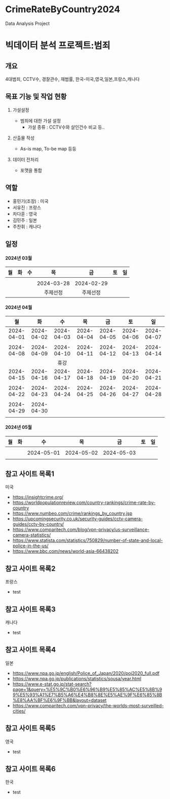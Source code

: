 # CrimeRateByCountry2024
Data Analysis Project 

# 빅데이터 분석 프로젝트:범죄

 ## 개요
 4대범죄, CCTV수, 경찰관수, 재범률, 한국-미국,영국,일본,프랑스,캐나다
 
 ## 목표 기능 및 작업 현황
  1) 가설설정
     - 범죄에 대한 가설 설정
       - 가설 종류 : CCTV수와 살인건수 비교 등..
    
  2) 산출물 작성
     - As-is map, To-be map 등등

 3) 데이터 전처리
    - 포맷을 통합
   
 ## 역할
 - 홍민기(조장) : 미국
 - 서유진      : 프랑스
 - 차다훈      : 영국
 - 김민주      : 일본
 - 주찬휘      : 캐나다

 ## 일정
 #### 2024년 03월
|     월     |     화     |     수     |     목     |     금     |     토     |     일     |
|:----------:|:----------:|:----------:|:----------:|:----------:|:----------:|:----------:|
|            |            |            |            |            |            |            |
|            |            |            | 2024-03-28 | 2024-02-29 |            |            |
|            |            |            | 주제선정   |  주제선정   |            |            |


#### 2024년 04월
|     월     |     화     |     수     |     목     |     금     |     토     |     일     |
|:----------:|:----------:|:----------:|:----------:|:----------:|:----------:|:----------:|
| 2024-04-01 | 2024-04-02 | 2024-04-03 | 2024-04-04 | 2024-04-05 | 2024-04-06 | 2024-04-07 |
|            |            |            |            |            |            |            |
| 2024-04-08 | 2024-04-09 | 2024-04-10 | 2024-04-11 | 2024-04-12 | 2024-04-13 | 2024-04-14 |
|            |            |    휴강     |            |            |            |            |
| 2024-04-15 | 2024-04-16 | 2024-04-17 | 2024-04-18 | 2024-04-19 | 2024-04-20 | 2024-04-21 |
|            |            |            |            |            |            |            |
| 2024-04-22 | 2024-04-23 | 2024-04-24 | 2024-04-25 | 2024-04-26 | 2024-04-27 | 2024-04-28 |
|            |            |            |            |            |            |            |
| 2024-04-29 | 2024-04-30 | 
|            |            | 


 #### 2024년 05월
|     월     |     화     |     수     |     목     |     금     |     토     |     일     |
|:----------:|:----------:|:----------:|:----------:|:----------:|:----------:|:----------:|
|            |            |            |            |            |            |            |
|            |            | 2024-05-01 | 2024-05-02 | 2024-05-03 |            |            |
|            |            |            |            |            |            |            |

## 참고 사이트 목록1
미국 
- https://insightcrime.org/
- https://worldpopulationreview.com/country-rankings/crime-rate-by-country
- https://www.numbeo.com/crime/rankings_by_country.jsp
- https://upcomingsecurity.co.uk/security-guides/cctv-camera-guides/cctv-by-country/
- https://www.comparitech.com/blog/vpn-privacy/us-surveillance-camera-statistics/
- https://www.statista.com/statistics/750829/number-of-state-and-local-police-in-the-us/
- https://www.bbc.com/news/world-asia-66438202

## 참고 사이트 목록2
프랑스
- test

## 참고 사이트 목록3
캐나다
- test

## 참고 사이트 목록4
일본
- https://www.npa.go.jp/english/Police_of_Japan/2020/poj2020_full.pdf
- https://www.npa.go.jp/publications/statistics/sousa/year.html
- https://www.e-stat.go.jp/stat-search?page=1&query=%E5%9C%B0%E6%96%B9%E5%85%AC%E5%8B%99%E5%93%A1%E7%B5%A6%E4%B8%8E%E5%AE%9F%E6%85%8B%E8%AA%BF%E6%9F%BB&layout=dataset
-  https://www.comparitech.com/vpn-privacy/the-worlds-most-surveilled-cities/

## 참고 사이트 목록5
영국
- test
## 참고 사이트 목록6
한국
- test


